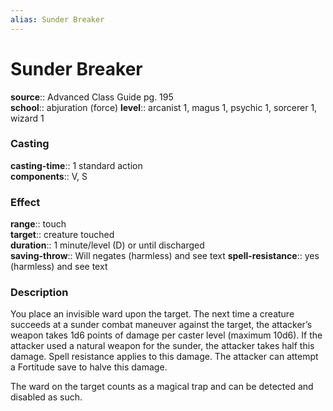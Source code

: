 ```yaml
---
alias: Sunder Breaker
---
```


# Sunder Breaker 

**source**:: Advanced Class Guide pg. 195  
**school**:: abjuration (force)
**level**:: arcanist 1, magus 1, psychic 1, sorcerer 1, wizard 1

### Casting 

**casting-time**:: 1 standard action  
**components**:: V, S

### Effect 

**range**:: touch  
**target**:: creature touched  
**duration**:: 1 minute/level (D) or until discharged  
**saving-throw**:: Will negates (harmless) and see text
**spell-resistance**:: yes (harmless) and see text

### Description 

You place an invisible ward upon the target. The next time a creature succeeds at a sunder combat maneuver against the target, the attacker’s weapon takes 1d6 points of damage per caster level (maximum 10d6). If the attacker used a natural weapon for the sunder, the attacker takes half this damage. Spell resistance applies to this damage. The attacker can attempt a Fortitude save to halve this damage.  
  
The ward on the target counts as a magical trap and can be detected and disabled as such.
